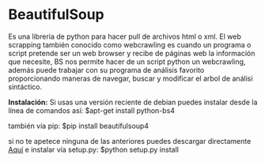 BeautifulSoup
=============

Es una libreria de python para hacer pull de archivos html o xml. El web scrapping también conocido como webcrawling es cuando un programa o script pretende ser un web browser y recibe de páginas web la información que necesite, BS nos permite hacer de un script python un webcrawling, además puede trabajar con su programa de análisis favorito proporcionando maneras de navegar, buscar y modificar el arbol de análisi sintáctico.

**Instalación:**
Si usas una versión reciente de debian puedes instalar desde la línea de comandos así:
$apt-get install python-bs4

también vía pip:
$pip install beautifulsoup4

si no te apetece ninguna de las anteriores puedes descargar directamente [Aquí](https://www.crummy.com/software/BeautifulSoup/bs4/download/4.0/) e instalar vía setup.py:
$python setup.py install


